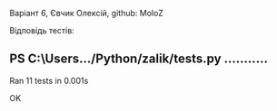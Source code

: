 Варіант 6, Євчик Олексій, github: MoloZ 

Відповідь тестів:

PS C:\Users\.../Python/zalik/tests.py
...........
----------------------------------------------------------------------
Ran 11 tests in 0.001s

OK